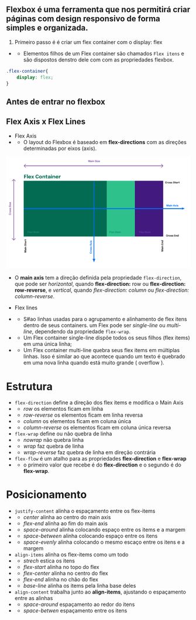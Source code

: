 ## Flexbox é uma ferramenta que nos permitirá criar páginas com design responsivo de forma simples e organizada.

1. Primeiro passo é é criar um flex container com o display: flex
- - Elementos filhos de um Flex container são chamados `Flex itens` e são dispostos denstro dele com com as propriedades flexbox.
```css
.flex-container{
    display: flex;
}
```

## Antes de entrar no flexbox
## Flex Axis x Flex Lines
- Flex Axis
- - O layout do Flexbox é baseado em __flex-directions__ com as direções determinadas por eixos (axis).
<img src="../../img/flex-axis.png">
  
- O __main axis__ tem a direção definida pela propriedade `flex-direction`, que pode ser _horizontal_, quando **flex-direction:** row ou **flex-direction: row-reverse**, e _vertical_, quando *flex-direction: column* ou *flex-direction: column-reverse*.
  
- Flex lines
- - S#ao linhas usadas para o agrupamento e alinhamento de flex itens dentro de seus containers. um Flex pode ser *single-line* ou *multi-line*, dependendo da propriedade `flex-wrap`.
- - Um Flex container single-line dispõe todos os seus filhos (flex items) em uma única linha;
- - Um Flex container multi-line quebra seus flex items em múltiplas linhas. Isso é similar ao que acontece quando um texto é quebrado em uma nova linha quando está muito grande ( overflow ).


# Estrutura
- `flex-direction` define a direção dos flex items e modifica o Main Axis
- - *row* os elementos ficam em linha
- - *row-reverse* os elementos ficam em linha reversa
- - *column* os elementos ficam em coluna única
- - *column-reverse* os elementos ficam em coluna única reversa
- `flex-wrap` define ou não quebra de linha
- - *nowrap* não quebra linha
- - *wrap* faz quebra de linha
- - *wrap-reverse* faz quebra de linha em direção contrária
- `flex-flow` é um atalho para as propriedades __flex-direction__ e __flex-wrap__
- - o primeiro valor que recebe é do __flex-direction__ e o segundo é do __flex-wrap__.

# Posicionamento 
- `justify-content` alinha o espaçamento entre os flex-items
- - *center* alinha ao centro do main axis
- - *flex-end* alinha ao fim do main axis
- - *space-around* alinha colocando espaço entre os items e a margem
- - *space-between* alinha colocando espaço entre os itens
- - *space-evenly* alinha colocando o mesmo escaço entre os itens e a margem 
- `align-items` alinha os flex-items como um todo
- - *strech* estica os itens
- - *flex-start* alinha no topo do flex
- - *flex-center* alinha no centro do flex
- - *flex-end* alinha no chão do flex
- - *base-line* alinha os items pela linha base deles
- `align-content` trabalha junto ao **align-items**, ajustando o espaçamento entre as alinhas
- - *space-around* espaçamento ao redor do itens
- - *space-betwen* espaçamento entre os itens